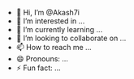 - 👋 Hi, I’m @Akash7i
- 👀 I’m interested in ...
- 🌱 I’m currently learning ...
- 💞️ I’m looking to collaborate on ...
- 📫 How to reach me ...
- 😄 Pronouns: ...
- ⚡ Fun fact: ...

<!---
Akash7i/Akash7i is a ✨ special ✨ repository because its `README.md` (this file) appears on your GitHub profile.
You can click the Preview link to take a look at your changes.
--->
